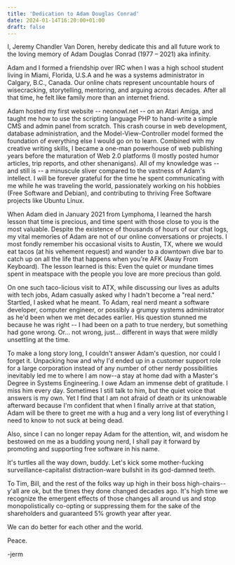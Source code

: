 ```yaml
---
title: 'Dedication to Adam Douglas Conrad'
date: 2024-01-14T16:20:00+01:00
draft: false
---
```


I, Jeremy Chandler Van Doren, hereby dedicate this and all future work to the loving memory of Adam Douglas Conrad (1977 – 2021) aka infinity.

Adam and I formed a friendship over IRC when I was a high school student living in Miami, Florida, U.S.A and he was a systems administrator in Calgary, B.C., Canada. Our online chats represent uncountable hours of wisecracking, storytelling, mentoring, and arguing across decades. After all that time, he felt like family more than an internet friend.

Adam hosted my first website -- neonowl.net -- on an Atari Amiga, and taught me how to use the scripting language PHP to hand-write a simple CMS and admin panel from scratch. This crash course in web development, database administration, and the Model-View-Controller model formed the foundation of everything else I would go on to learn. Combined with my creative writing skills, I became a one-man powerhouse of web publishing years before the maturation of Web 2.0 platforms (I mostly posted humor articles, trip reports, and other shenanigans). All of my knowledge was -- and still is -- a minuscule sliver compared to the vastness of Adam's intellect. I will be forever grateful for the time he spent communicating with me while he was traveling the world, passionately working on his hobbies (Free Software and Debian), and contributing to thriving Free Software projects like Ubuntu Linux.

When Adam died in January 2021 from Lymphoma, I learned the harsh lesson that time is precious, and time spent with those close to you is the most valuable. Despite the existence of thousands of hours of our chat logs, my vital memories of Adam are not of our online conversations or projects. I most fondly remember his occasional visits to Austin, TX, where we would eat tacos (at his vehement request) and wander to a downtown dive bar to catch up on all the life that happens when you're AFK (Away From Keyboard). The lesson learned is this: Even the quiet or mundane times spent in meatspace with the people you love are more precious than gold.

On one such taco-licious visit to ATX, while discussing our lives as adults with tech jobs, Adam casually asked why I hadn't become a "real nerd." Startled, I asked what he meant. To Adam, real nerd meant a software developer, computer engineer, or possibly a grumpy systems administrator as he'd been when we met decades earlier. His question stunned me because he was right -- I had been on a path to true nerdery, but something had gone wrong. Or... not wrong, just... different in ways that were mildly unsettling at the time.

To make a long story long, I couldn't answer Adam's question, nor could I forget it. Unpacking how and why I'd ended up in a customer support role for a large corporation instead of any number of other nerdy possibilities inevitably led me to where I am now--a stay at home dad with a Master's Degree in Systems Engineering. I owe Adam an immense debt of gratitude. I miss him every day. Sometimes I still talk to him, but the quiet voice that answers is my own. Yet I find that I am not afraid of death or its unknowable afterward because I'm confident that when I finally arrive at that station, Adam will be there to greet me with a hug and a very long list of everything I need to know to not suck at being dead.

Also, since I can no longer repay Adam for the attention, wit, and wisdom he bestowed on me as a budding young nerd, I shall pay it forward by promoting and supporting free software in his name.

It's turtles all the way down, buddy. Let's kick some mother-fucking surveillance-capitalist distraction-ware bullshit in its god-damned teeth.

To Tim, Bill, and the rest of the folks way up high in their boss high-chairs--y'all are ok, but the times they done changed decades ago. It's high time we recognize the emergent effects of those changes all around us and stop monopolistically co-opting or suppressing them for the sake of the shareholders and guaranteed 5% growth year after year.

We can do better for each other and the world.

Peace.

-jerm
